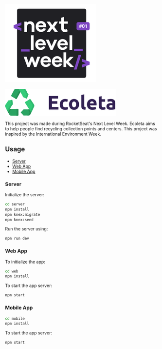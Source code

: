 ![Next Level Week](./web/src/assets/nlw.png?raw=true)
---
![Ecoleta](web/src/assets/logo.svg?raw=true)

This project was made during RocketSeat's Next Level Week.
Ecoleta aims to help people find recycling collection points and centers. This project was inspired by the International Environment Week.

## Usage

- [Server](#server)
- [Web App](#web-app)
- [Mobile App](#mobile-app)

### Server

Initialize the server:
```sh
cd server
npm install
npm knex:migrate
npm knex:seed
```
Run the server using:
```sh
npm run dev
```

### Web App

To initialize the app:
```sh
cd web
npm install
```
To start the app server:
```sh
npm start
```

### Mobile App
```sh
cd mobile
npm install

```
To start the app server:
```sh
npm start
```
